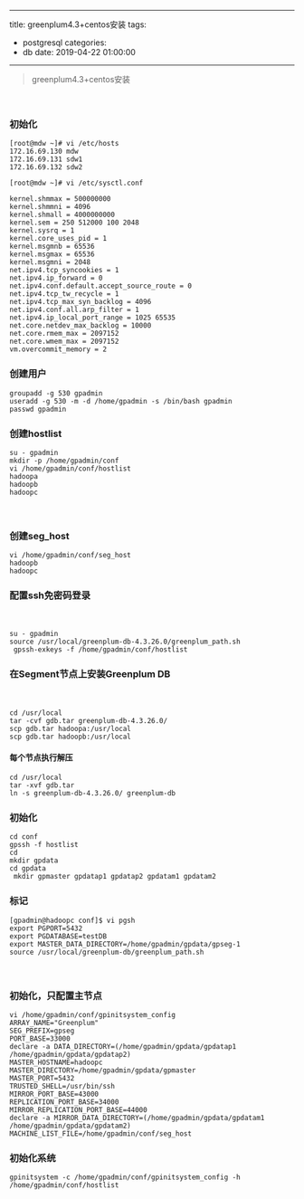 ﻿
---
title: greenplum4.3+centos安装
tags:
  - postgresql
categories:
  - db
date: 2019-04-22 01:00:00
---
> greenplum4.3+centos安装
<!-- more -->
　　
　　
### 初始化
```
[root@mdw ~]# vi /etc/hosts
172.16.69.130 mdw
172.16.69.131 sdw1
172.16.69.132 sdw2

[root@mdw ~]# vi /etc/sysctl.conf

kernel.shmmax = 500000000
kernel.shmmni = 4096
kernel.shmall = 4000000000
kernel.sem = 250 512000 100 2048
kernel.sysrq = 1
kernel.core_uses_pid = 1
kernel.msgmnb = 65536
kernel.msgmax = 65536
kernel.msgmni = 2048
net.ipv4.tcp_syncookies = 1
net.ipv4.ip_forward = 0
net.ipv4.conf.default.accept_source_route = 0
net.ipv4.tcp_tw_recycle = 1
net.ipv4.tcp_max_syn_backlog = 4096
net.ipv4.conf.all.arp_filter = 1
net.ipv4.ip_local_port_range = 1025 65535
net.core.netdev_max_backlog = 10000
net.core.rmem_max = 2097152
net.core.wmem_max = 2097152
vm.overcommit_memory = 2
```
### 创建用户
```
groupadd -g 530 gpadmin
useradd -g 530 -m -d /home/gpadmin -s /bin/bash gpadmin
passwd gpadmin
```
### 创建hostlist
```
su - gpadmin
mkdir -p /home/gpadmin/conf
vi /home/gpadmin/conf/hostlist
hadoopa
hadoopb
hadoopc

```
　　
### 创建seg_host
```
vi /home/gpadmin/conf/seg_host
hadoopb
hadoopc
```
### 配置ssh免密码登录
　　
```
su - gpadmin
source /usr/local/greenplum-db-4.3.26.0/greenplum_path.sh
 gpssh-exkeys -f /home/gpadmin/conf/hostlist
```
### 在Segment节点上安装Greenplum DB
　　
```
cd /usr/local
tar -cvf gdb.tar greenplum-db-4.3.26.0/
scp gdb.tar hadoopa:/usr/local
scp gdb.tar hadoopb:/usr/local
```
#### 每个节点执行解压
```
cd /usr/local
tar -xvf gdb.tar 
ln -s greenplum-db-4.3.26.0/ greenplum-db
```
### 初始化
```
cd conf
gpssh -f hostlist
cd
mkdir gpdata
cd gpdata
 mkdir gpmaster gpdatap1 gpdatap2 gpdatam1 gpdatam2
```
### 标记
```
[gpadmin@hadoopc conf]$ vi pgsh
export PGPORT=5432
export PGDATABASE=testDB
export MASTER_DATA_DIRECTORY=/home/gpadmin/gpdata/gpseg-1
source /usr/local/greenplum-db/greenplum_path.sh
```
　　
### 初始化，只配置主节点
```
vi /home/gpadmin/conf/gpinitsystem_config
ARRAY_NAME="Greenplum"
SEG_PREFIX=gpseg
PORT_BASE=33000
declare -a DATA_DIRECTORY=(/home/gpadmin/gpdata/gpdatap1  /home/gpadmin/gpdata/gpdatap2)
MASTER_HOSTNAME=hadoopc
MASTER_DIRECTORY=/home/gpadmin/gpdata/gpmaster
MASTER_PORT=5432
TRUSTED_SHELL=/usr/bin/ssh
MIRROR_PORT_BASE=43000
REPLICATION_PORT_BASE=34000
MIRROR_REPLICATION_PORT_BASE=44000
declare -a MIRROR_DATA_DIRECTORY=(/home/gpadmin/gpdata/gpdatam1 /home/gpadmin/gpdata/gpdatam2)
MACHINE_LIST_FILE=/home/gpadmin/conf/seg_host
```
### 初始化系统
```
gpinitsystem -c /home/gpadmin/conf/gpinitsystem_config -h /home/gpadmin/conf/hostlist
```